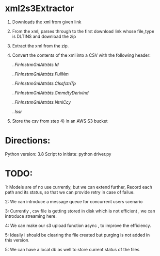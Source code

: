 # xml2s3Extractor

1. Downloads the xml from given link

2. From the xml, parses through to the first download link whose file_type is DLTINS and download the zip

3. Extract the xml from the zip.

4. Convert the contents of the xml into a CSV with the following header:

    . *FinInstrmGnlAttrbts.Id*

    . *FinInstrmGnlAttrbts.FullNm*

    . *FinInstrmGnlAttrbts.ClssfctnTp*

    . *FinInstrmGnlAttrbts.CmmdtyDerivInd*

    . *FinInstrmGnlAttrbts.NtnlCcy*

    . *Issr*

5. Store the csv from step 4) in an AWS S3 bucket


# Directions:

Python version: 3.8
Script to initiate: python driver.py


# TODO:


  1: Models are of no use currently, but we can extend further, Record each path and its status, so that we can provide retry in case of failue.
  
  2: We can introduce a message queue for concurrent users scenario
  
  3: Currently , csv file is getting stored in disk which is not efficient , we can introduce streaming here.
  
  4: We can make our s3 upload function async , to improve the efficiency.
  
  5: Ideally i should be clearing the file created but purging is not added in this version.
  
  5: We can have a local db as well to store current status of the files.
